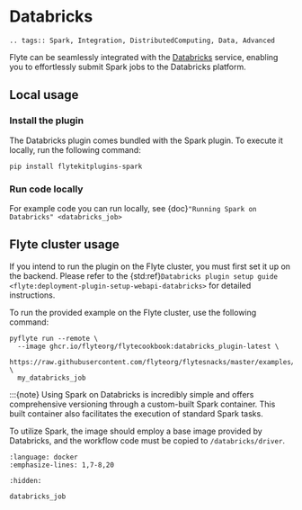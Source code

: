 # Databricks

```{eval-rst}
.. tags:: Spark, Integration, DistributedComputing, Data, Advanced
```

Flyte can be seamlessly integrated with the [Databricks](https://www.databricks.com/) service,
enabling you to effortlessly submit Spark jobs to the Databricks platform.

## Local usage

### Install the plugin

The Databricks plugin comes bundled with the Spark plugin.
To execute it locally, run the following command:

```
pip install flytekitplugins-spark
```

### Run code locally

For example code you can run locally, see {doc}`"Running Spark on Databricks" <databricks_job>`

## Flyte cluster usage

If you intend to run the plugin on the Flyte cluster, you must first set it up on the backend.
Please refer to the
{std:ref}`Databricks plugin setup guide <flyte:deployment-plugin-setup-webapi-databricks>`
for detailed instructions.

To run the provided example on the Flyte cluster, use the following command:

```
pyflyte run --remote \
  --image ghcr.io/flyteorg/flytecookbook:databricks_plugin-latest \
  https://raw.githubusercontent.com/flyteorg/flytesnacks/master/examples/databricks_plugin/databricks_plugin/databricks_job.py \
  my_databricks_job
```

:::{note}
Using Spark on Databricks is incredibly simple and offers comprehensive versioning through a
custom-built Spark container. This built container also facilitates the execution of standard Spark tasks.

To utilize Spark, the image should employ a base image provided by Databricks,
and the workflow code must be copied to `/databricks/driver`.

```{literalinclude} ../../../examples/databricks_plugin/Dockerfile
:language: docker
:emphasize-lines: 1,7-8,20
```

```{toctree}
:hidden:

databricks_job
```
